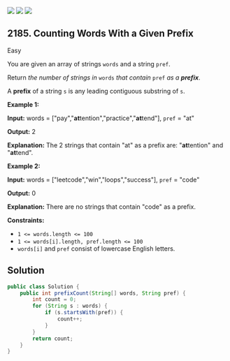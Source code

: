 [![](https://img.shields.io/github/stars/javadev/LeetCode-in-Java?label=Stars&style=flat-square)](https://github.com/javadev/LeetCode-in-Java)
[![](https://img.shields.io/github/forks/javadev/LeetCode-in-Java?label=Fork%20me%20on%20GitHub%20&style=flat-square)](https://github.com/javadev/LeetCode-in-Java/fork)
[![](https://img.shields.io/badge/-LeetCode%20in%20Kotlin-blue?style=flat-square)](https://github.com/javadev/LeetCode-in-Kotlin)

## 2185\. Counting Words With a Given Prefix

Easy

You are given an array of strings `words` and a string `pref`.

Return _the number of strings in_ `words` _that contain_ `pref` _as a **prefix**_.

A **prefix** of a string `s` is any leading contiguous substring of `s`.

**Example 1:**

**Input:** words = ["pay","**at**tention","practice","**at**tend"], `pref` \= "at"

**Output:** 2

**Explanation:** The 2 strings that contain "at" as a prefix are: "**at**tention" and "**at**tend". 

**Example 2:**

**Input:** words = ["leetcode","win","loops","success"], `pref` \= "code"

**Output:** 0

**Explanation:** There are no strings that contain "code" as a prefix. 

**Constraints:**

*   `1 <= words.length <= 100`
*   `1 <= words[i].length, pref.length <= 100`
*   `words[i]` and `pref` consist of lowercase English letters.

## Solution

```java
public class Solution {
    public int prefixCount(String[] words, String pref) {
        int count = 0;
        for (String s : words) {
            if (s.startsWith(pref)) {
                count++;
            }
        }
        return count;
    }
}
```